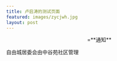 ```yaml
---
title: 卢启涛的测试页面
featured: images/zycjwh.jpg
layout: post
---
```


<center>=**通知**</center>
<p>自由城居委会由中谷苑社区管理</p>

